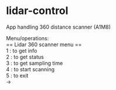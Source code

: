 # lidar-control
App handling 360 distance scanner (A1M8)

Menu/operations: <br>
== Lidar 360 scanner menu ==<br>
1 : to get info<br>
2 : to get status<br>
3 : to get sampling time<br>
4 : to start scanning<br>
5 : to exit<br>
->
